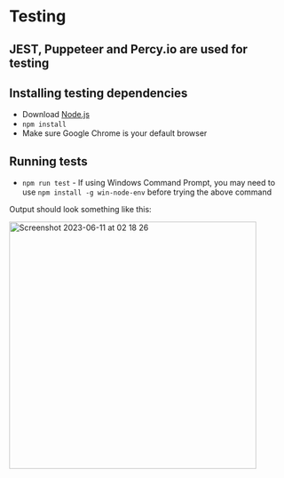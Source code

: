 # Testing
## JEST, Puppeteer and Percy.io are used for testing
## Installing testing dependencies
- Download [Node.js](https://nodejs.org/en/download)
- `npm install`
- Make sure Google Chrome is your default browser
  
## Running tests
- `npm run test`
      - If using Windows Command Prompt, you may need to use `npm install -g win-node-env` before trying the above command

Output should look something like this:

<img width="445" alt="Screenshot 2023-06-11 at 02 18 26" src="https://github.com/cse110-sp23-group23/Zoltar/assets/92479171/67c1bbd9-b85e-44b1-a6ec-14a2627bf653">
